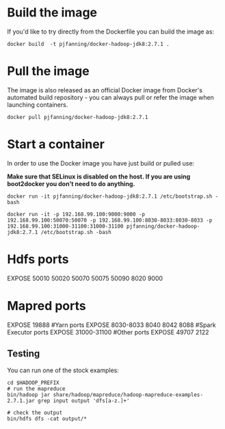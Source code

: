 # Build the image

If you'd like to try directly from the Dockerfile you can build the image as:

```
docker build  -t pjfanning/docker-hadoop-jdk8:2.7.1 .
```
# Pull the image

The image is also released as an official Docker image from Docker's automated build repository - you can always pull or refer the image when launching containers.

```
docker pull pjfanning/docker-hadoop-jdk8:2.7.1
```

# Start a container

In order to use the Docker image you have just build or pulled use:

**Make sure that SELinux is disabled on the host. If you are using boot2docker you don't need to do anything.**

```
docker run -it pjfanning/docker-hadoop-jdk8:2.7.1 /etc/bootstrap.sh -bash
```

```
docker run -it -p 192.168.99.100:9000:9000 -p 192.168.99.100:50070:50070 -p 192.168.99.100:8030-8033:8030-8033 -p 192.168.99.100:31000-31100:31000-31100 pjfanning/docker-hadoop-jdk8:2.7.1 /etc/bootstrap.sh -bash
```

# Hdfs ports
EXPOSE 50010 50020 50070 50075 50090 8020 9000
# Mapred ports
EXPOSE 19888
#Yarn ports
EXPOSE 8030-8033 8040 8042 8088
#Spark Executor ports
EXPOSE 31000-31100
#Other ports
EXPOSE 49707 2122

## Testing

You can run one of the stock examples:

```
cd $HADOOP_PREFIX
# run the mapreduce
bin/hadoop jar share/hadoop/mapreduce/hadoop-mapreduce-examples-2.7.1.jar grep input output 'dfs[a-z.]+'

# check the output
bin/hdfs dfs -cat output/*
```
